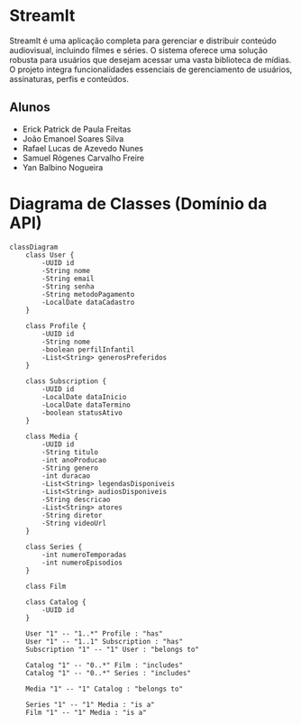 # StreamIt
StreamIt é uma aplicação completa para gerenciar e distribuir conteúdo audiovisual, incluindo filmes e séries. O sistema oferece uma solução robusta para usuários que desejam acessar uma vasta biblioteca de mídias. O projeto integra funcionalidades essenciais de gerenciamento de usuários, assinaturas, perfis e conteúdos.

## Alunos
- Erick Patrick de Paula Freitas
- João Emanoel Soares Silva 
- Rafael Lucas de Azevedo Nunes
- Samuel Rógenes Carvalho Freire
- Yan Balbino Nogueira
  
# Diagrama de Classes (Domínio da API)
```mermaid
classDiagram
    class User {
        -UUID id
        -String nome
        -String email
        -String senha
        -String metodoPagamento
        -LocalDate dataCadastro
    }

    class Profile {
        -UUID id
        -String nome
        -boolean perfilInfantil
        -List<String> generosPreferidos
    }

    class Subscription {
        -UUID id
        -LocalDate dataInicio
        -LocalDate dataTermino
        -boolean statusAtivo
    }

    class Media {
        -UUID id
        -String titulo
        -int anoProducao
        -String genero
        -int duracao
        -List<String> legendasDisponiveis
        -List<String> audiosDisponiveis
        -String descricao
        -List<String> atores
        -String diretor
        -String videoUrl
    }

    class Series {
        -int numeroTemporadas
        -int numeroEpisodios
    }

    class Film

    class Catalog {
        -UUID id
    }

    User "1" -- "1..*" Profile : "has"
    User "1" -- "1..1" Subscription : "has"
    Subscription "1" -- "1" User : "belongs to"

    Catalog "1" -- "0..*" Film : "includes"
    Catalog "1" -- "0..*" Series : "includes"

    Media "1" -- "1" Catalog : "belongs to"

    Series "1" -- "1" Media : "is a"
    Film "1" -- "1" Media : "is a"
